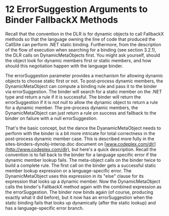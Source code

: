 # 12 ErrorSuggestion Arguments to Binder FallbackX Methods

Recall that the convention in the DLR is for dynamic objects to call FallbackX methods so that the language owning the line of code that produced the CallSite can perform .NET static binding. Furthermore, from the description of the flow of execution when searching for a binding (see section 3.2.1), the DLR calls on DynamicMetaObjects first. You might ask yourself, should the object look for dynamic members first or static members, and how should this negotiation happen with the language binder.

The errorSuggestion parameter provides a mechanism for allowing dynamic objects to choose static first or not. To post-process dynamic members, the DynamicMetaObject can compute a binding rule and pass it to the binder via errorSuggestion. The binder will search for a static member on the .NET type and return a rule if it is successful. The binder will return the errorSuggestion if it is not null to allow the dynamic object to return a rule for a dynamic member. The pre-process dynamic members, the DynamicMetaObject can just return a rule on success and fallback to the binder on failure with a null errorSuggestion.

That's the basic concept, but the dance the DyanamicMetaObject needs to perform with the binder is a bit more intricate for total correctness in the post-process dynamic member case. This is described more fully in the sites-binders-dynobj-interop.doc document on [www.codeplex.com/dlr](http://www.codeplex.com/dlr), but here's a quick description. Recall the convention is to fall back to the binder for a language specific error if the dynamic member lookup fails. The meta-object calls on the binder twice to build a complete rule. The first call on the binder gets a successful static member lookup expression or a language-specific error. The DynamicMetaObject uses this expression in its "else" clause for its expression that looks up a dynamic member. Now the DynamicMetaObject calls the binder's FallbackX method again with the combined expression as the errorSuggestion. The binder now binds again (of course, producing exactly what it did before), but it now has an errorSuggestion when the static binding fails that looks up dynamically (after the static lookup) and has a language-specific error branch.
